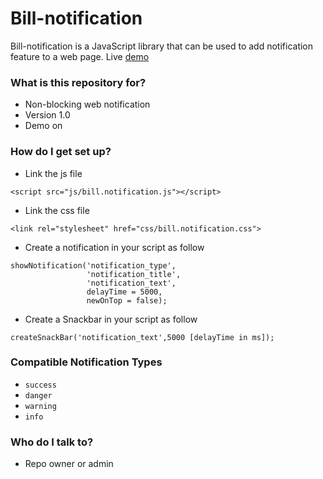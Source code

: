# Bill-notification #

Bill-notification is a JavaScript library that can be used to add notification feature to a web page.
Live [demo](https://bilal-elchami.github.io/bill-notification/ "Bill notification Demo")
### What is this repository for? ###

* Non-blocking web notification
* Version 1.0
* Demo on

### How do I get set up? ###

* Link the js file 
```
<script src="js/bill.notification.js"></script>
```

* Link the css file
```
<link rel="stylesheet" href="css/bill.notification.css">
```

* Create a notification in your script as follow
```
showNotification('notification_type',
                 'notification_title',
                 'notification_text',
                 delayTime = 5000,
                 newOnTop = false);
```

* Create a Snackbar in your script as follow
```
createSnackBar('notification_text',5000 [delayTime in ms]);
```

### Compatible Notification Types ###

* ``` success ```
* ``` danger ```
* ``` warning ```
* ``` info ```

### Who do I talk to? ###

* Repo owner or admin
